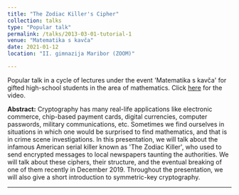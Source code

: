 ```yaml
---
title: "The Zodiac Killer's Cipher"
collection: talks
type: "Popular talk"
permalink: /talks/2013-03-01-tutorial-1
venue: "Matematika s kavča"
date: 2021-01-12
location: "II. gimnazija Maribor (ZOOM)"

---
```


Popular talk in a cycle of lectures under the event 'Matematika s kavča' for gifted high-school students in the area of mathematics. Click [here](https://www.youtube.com/watch?v=16YufVWBGzQ&feature=youtu.be) for the video.

**Abstract:** Cryptography has many real-life applications like electronic commerce, chip-based payment cards, digital currencies, computer passwords, military communications, etc. Sometimes we find ourselves in situations in which one would be surprised to find mathematics, and that is in crime scene investigations. In this presentation, we will talk about the infamous American serial killer known as 'The Zodiac Killer', who used to send encrypted messages to local newspapers taunting the authorities. We will talk about these ciphers, their structure, and the eventual breaking of one of them recently in December 2019. Throughout the presentation, we will also give a short introduction to symmetric-key cryptography.

---
